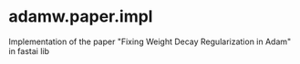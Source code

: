 # adamw.paper.impl
Implementation of the paper "Fixing Weight Decay Regularization in Adam" in fastai lib

